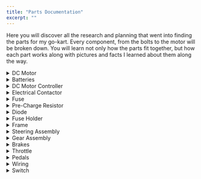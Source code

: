 ```yaml
---
title: "Parts Documentation"
excerpt: ""
---
```


Here you will discover all the research and planning that went into finding the parts for my go-kart. Every component, from the bolts to the motor will be broken down. You will learn not only how the parts fit together, but how each part works along with pictures and facts I learned about them along the way.

<details>
<summary>DC Motor</summary>
<br>
</details>

<details>
<summary>Batteries</summary>
<br>
</details>

<details>
<summary>DC Motor Controller</summary>
<br>
</details>

<details>
<summary>Electrical Contactor</summary>
<br>
</details>

<details>
<summary>Fuse</summary>
<br>
</details>

<details>
<summary>Pre-Charge Resistor</summary>
<br>
</details>

<details>
<summary>Diode</summary>
<br>
</details>

<details>
<summary>Fuse Holder</summary>
<br>
</details>

<details>
<summary>Frame</summary>
<br>
</details>

<details>
<summary>Steering Assembly</summary>
<br>
</details>

<details>
<summary>Gear Assembly</summary>
<br>
</details>

<details>
<summary>Brakes</summary>
<br>
</details>

<details>
<summary>Throttle</summary>
<br>
</details>

<details>
<summary>Pedals</summary>
<br>
</details>

<details>
<summary>Wiring</summary>
<br>
</details>

<details>
<summary>Switch</summary>
<br>
</details>
